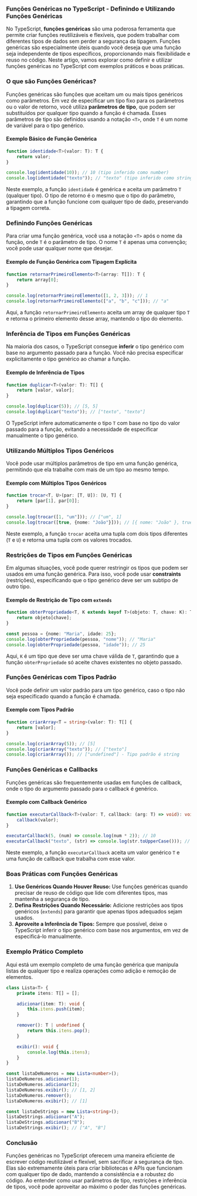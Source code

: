 ### Funções Genéricas no TypeScript - Definindo e Utilizando Funções Genéricas

No TypeScript, **funções genéricas** são uma poderosa ferramenta que permite criar funções reutilizáveis e flexíveis,
que podem trabalhar com diferentes tipos de dados sem perder a segurança da tipagem. Funções genéricas são especialmente
úteis quando você deseja que uma função seja independente de tipos específicos, proporcionando mais flexibilidade e
reuso no código. Neste artigo, vamos explorar como definir e utilizar funções genéricas no TypeScript com exemplos
práticos e boas práticas.

### O que são Funções Genéricas?

Funções genéricas são funções que aceitam um ou mais tipos genéricos como parâmetros. Em vez de especificar um tipo fixo
para os parâmetros ou o valor de retorno, você utiliza **parâmetros de tipo**, que podem ser substituídos por qualquer
tipo quando a função é chamada. Esses parâmetros de tipo são definidos usando a notação `<T>`, onde `T` é um nome de
variável para o tipo genérico.

#### Exemplo Básico de Função Genérica

```typescript
function identidade<T>(valor: T): T {
    return valor;
}

console.log(identidade(10)); // 10 (tipo inferido como number)
console.log(identidade("texto")); // "texto" (tipo inferido como string)
```

Neste exemplo, a função `identidade` é genérica e aceita um parâmetro `T` (qualquer tipo). O tipo de retorno é o mesmo
que o tipo do parâmetro, garantindo que a função funcione com qualquer tipo de dado, preservando a tipagem correta.

### Definindo Funções Genéricas

Para criar uma função genérica, você usa a notação `<T>` após o nome da função, onde `T` é o parâmetro de tipo. O
nome `T` é apenas uma convenção; você pode usar qualquer nome que desejar.

#### Exemplo de Função Genérica com Tipagem Explícita

```typescript
function retornarPrimeiroElemento<T>(array: T[]): T {
    return array[0];
}

console.log(retornarPrimeiroElemento([1, 2, 3])); // 1
console.log(retornarPrimeiroElemento(["a", "b", "c"])); // "a"
```

Aqui, a função `retornarPrimeiroElemento` aceita um array de qualquer tipo `T` e retorna o primeiro elemento desse
array, mantendo o tipo do elemento.

### Inferência de Tipos em Funções Genéricas

Na maioria dos casos, o TypeScript consegue **inferir** o tipo genérico com base no argumento passado para a função.
Você não precisa especificar explicitamente o tipo genérico ao chamar a função.

#### Exemplo de Inferência de Tipos

```typescript
function duplicar<T>(valor: T): T[] {
    return [valor, valor];
}

console.log(duplicar(5)); // [5, 5]
console.log(duplicar("texto")); // ["texto", "texto"]
```

O TypeScript infere automaticamente o tipo `T` com base no tipo do valor passado para a função, evitando a necessidade
de especificar manualmente o tipo genérico.

### Utilizando Múltiplos Tipos Genéricos

Você pode usar múltiplos parâmetros de tipo em uma função genérica, permitindo que ela trabalhe com mais de um tipo ao
mesmo tempo.

#### Exemplo com Múltiplos Tipos Genéricos

```typescript
function trocar<T, U>(par: [T, U]): [U, T] {
    return [par[1], par[0]];
}

console.log(trocar([1, "um"])); // ["um", 1]
console.log(trocar([true, {nome: "João"}])); // [{ nome: "João" }, true]
```

Neste exemplo, a função `trocar` aceita uma tupla com dois tipos diferentes (`T` e `U`) e retorna uma tupla com os
valores trocados.

### Restrições de Tipos em Funções Genéricas

Em algumas situações, você pode querer restringir os tipos que podem ser usados em uma função genérica. Para isso, você
pode usar **constraints** (restrições), especificando que o tipo genérico deve ser um subtipo de outro tipo.

#### Exemplo de Restrição de Tipo com `extends`

```typescript
function obterPropriedade<T, K extends keyof T>(objeto: T, chave: K): T[K] {
    return objeto[chave];
}

const pessoa = {nome: "Maria", idade: 25};
console.log(obterPropriedade(pessoa, "nome")); // "Maria"
console.log(obterPropriedade(pessoa, "idade")); // 25
```

Aqui, `K` é um tipo que deve ser uma chave válida de `T`, garantindo que a função `obterPropriedade` só aceite chaves
existentes no objeto passado.

### Funções Genéricas com Tipos Padrão

Você pode definir um valor padrão para um tipo genérico, caso o tipo não seja especificado quando a função é chamada.

#### Exemplo com Tipos Padrão

```typescript
function criarArray<T = string>(valor: T): T[] {
    return [valor];
}

console.log(criarArray(5)); // [5]
console.log(criarArray("texto")); // ["texto"]
console.log(criarArray()); // ["undefined"] - Tipo padrão é string
```

### Funções Genéricas e Callbacks

Funções genéricas são frequentemente usadas em funções de callback, onde o tipo do argumento passado para o callback é
genérico.

#### Exemplo com Callback Genérico

```typescript
function executarCallback<T>(valor: T, callback: (arg: T) => void): void {
    callback(valor);
}

executarCallback(5, (num) => console.log(num * 2)); // 10
executarCallback("texto", (str) => console.log(str.toUpperCase())); // "TEXTO"
```

Neste exemplo, a função `executarCallback` aceita um valor genérico `T` e uma função de callback que trabalha com esse
valor.

### Boas Práticas com Funções Genéricas

1. **Use Genéricos Quando Houver Reuso:** Use funções genéricas quando precisar de reuso de código que lide com
   diferentes tipos, mas mantenha a segurança de tipo.
2. **Defina Restrições Quando Necessário:** Adicione restrições aos tipos genéricos (`extends`) para garantir que apenas
   tipos adequados sejam usados.
3. **Aproveite a Inferência de Tipos:** Sempre que possível, deixe o TypeScript inferir o tipo genérico com base nos
   argumentos, em vez de especificá-lo manualmente.

### Exemplo Prático Completo

Aqui está um exemplo completo de uma função genérica que manipula listas de qualquer tipo e realiza operações como
adição e remoção de elementos.

```typescript
class Lista<T> {
    private itens: T[] = [];

    adicionar(item: T): void {
        this.itens.push(item);
    }

    remover(): T | undefined {
        return this.itens.pop();
    }

    exibir(): void {
        console.log(this.itens);
    }
}

const listaDeNumeros = new Lista<number>();
listaDeNumeros.adicionar(1);
listaDeNumeros.adicionar(2);
listaDeNumeros.exibir(); // [1, 2]
listaDeNumeros.remover();
listaDeNumeros.exibir(); // [1]

const listaDeStrings = new Lista<string>();
listaDeStrings.adicionar("A");
listaDeStrings.adicionar("B");
listaDeStrings.exibir(); // ["A", "B"]
```

### Conclusão

Funções genéricas no TypeScript oferecem uma maneira eficiente de escrever código reutilizável e flexível, sem
sacrificar a segurança de tipo. Elas são extremamente úteis para criar bibliotecas e APIs que funcionam com qualquer
tipo de dado, mantendo a consistência e a robustez do código. Ao entender como usar parâmetros de tipo, restrições e
inferência de tipos, você pode aproveitar ao máximo o poder das funções genéricas.